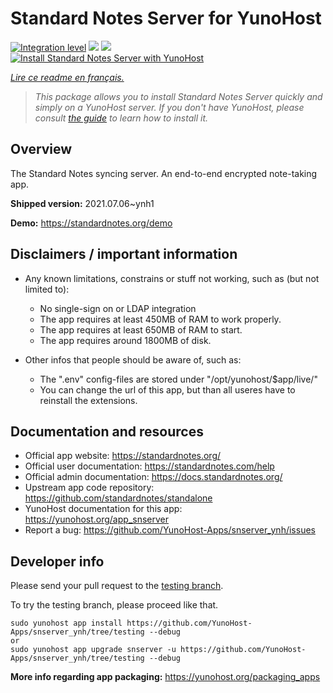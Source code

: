 <!--
N.B.: This README was automatically generated by https://github.com/YunoHost/apps/tree/master/tools/README-generator
It shall NOT be edited by hand.
-->

# Standard Notes Server for YunoHost

[![Integration level](https://dash.yunohost.org/integration/snserver.svg)](https://dash.yunohost.org/appci/app/snserver) ![](https://ci-apps.yunohost.org/ci/badges/snserver.status.svg) ![](https://ci-apps.yunohost.org/ci/badges/snserver.maintain.svg)  
[![Install Standard Notes Server with YunoHost](https://install-app.yunohost.org/install-with-yunohost.svg)](https://install-app.yunohost.org/?app=snserver)

*[Lire ce readme en français.](./README_fr.md)*

> *This package allows you to install Standard Notes Server quickly and simply on a YunoHost server.
If you don't have YunoHost, please consult [the guide](https://yunohost.org/#/install) to learn how to install it.*

## Overview

The Standard Notes syncing server. An end-to-end encrypted note-taking app.

**Shipped version:** 2021.07.06~ynh1

**Demo:** https://standardnotes.org/demo

## Disclaimers / important information

* Any known limitations, constrains or stuff not working, such as (but not limited to):
    * No single-sign on or LDAP integration
    * The app requires at least 450MB of RAM to work properly.
    * The app requires at least 650MB of RAM to start.
    * The app requires around 1800MB of disk.

* Other infos that people should be aware of, such as:
    * The ".env" config-files are stored under "/opt/yunohost/$app/live/"
    * You can change the url of this app, but than all useres have to reinstall the extensions.

## Documentation and resources

* Official app website: https://standardnotes.org/
* Official user documentation: https://standardnotes.com/help
* Official admin documentation: https://docs.standardnotes.org/
* Upstream app code repository: https://github.com/standardnotes/standalone
* YunoHost documentation for this app: https://yunohost.org/app_snserver
* Report a bug: https://github.com/YunoHost-Apps/snserver_ynh/issues

## Developer info

Please send your pull request to the [testing branch](https://github.com/YunoHost-Apps/snserver_ynh/tree/testing).

To try the testing branch, please proceed like that.
```
sudo yunohost app install https://github.com/YunoHost-Apps/snserver_ynh/tree/testing --debug
or
sudo yunohost app upgrade snserver -u https://github.com/YunoHost-Apps/snserver_ynh/tree/testing --debug
```

**More info regarding app packaging:** https://yunohost.org/packaging_apps